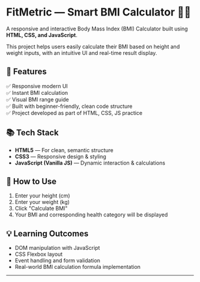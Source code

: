 # FitMetric — Smart BMI Calculator 🏋️‍♀️

A responsive and interactive Body Mass Index (BMI) Calculator built using **HTML, CSS, and JavaScript**. 

This project helps users easily calculate their BMI based on height and weight inputs, with an intuitive UI and real-time result display.

## 🚀 Features

✅ Responsive modern UI  
✅ Instant BMI calculation  
✅ Visual BMI range guide  
✅ Built with beginner-friendly, clean code structure  
✅ Project developed as part of HTML, CSS, JS practice

## 📚 Tech Stack

- **HTML5** — For clean, semantic structure  
- **CSS3** — Responsive design & styling  
- **JavaScript (Vanilla JS)** — Dynamic interaction & calculations  

## 🎯 How to Use

1. Enter your height (cm)  
2. Enter your weight (kg)  
3. Click "Calculate BMI"  
4. Your BMI and corresponding health category will be displayed  

## 💡 Learning Outcomes

- DOM manipulation with JavaScript  
- CSS Flexbox layout  
- Event handling and form validation  
- Real-world BMI calculation formula implementation  

---

